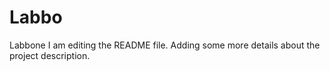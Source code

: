 # Labbo
Labbone
I am editing the README file. Adding some more details about the project description.

